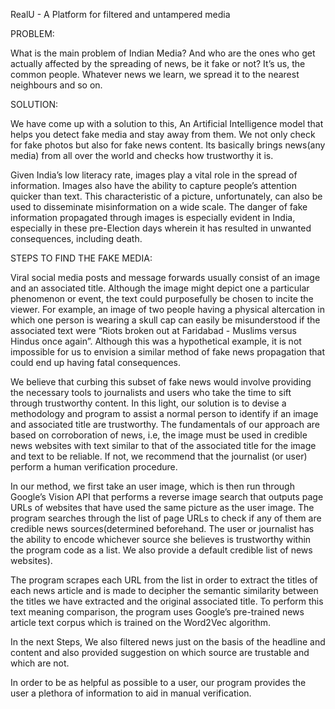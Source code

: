 RealU - A Platform for filtered and untampered media 

PROBLEM:

What is the main problem of Indian Media? And who are the ones who get actually affected by the spreading of news, be it fake or not? It’s us, the common people. Whatever news we learn, we spread it to the nearest neighbours and so on.

SOLUTION:

We have come up with a solution to this, An Artificial Intelligence model that helps you detect fake media and stay away from them. We not only check for fake photos but also for fake news content. Its basically brings news(any media) from all over the world and checks how trustworthy it is. 

Given India’s low literacy rate, images play a vital role in the spread of information. Images also have the ability to capture people’s attention quicker than text. This characteristic of a picture, unfortunately, can also be used to disseminate misinformation on a wide scale. The danger of fake information propagated through images is especially evident in India, especially in these pre-Election days wherein it has resulted in unwanted consequences, including death.

STEPS TO FIND THE FAKE MEDIA:

Viral social media posts and message forwards usually consist of an image and an associated title. Although the image might depict one a particular phenomenon or event, the text could purposefully be chosen to incite the viewer. For example, an image of two people having a physical altercation in which one person is wearing a skull cap can easily be misunderstood if the associated text were “Riots broken out at Faridabad - Muslims versus Hindus once again”. Although this was a hypothetical example, it is not impossible for us to envision a similar method of fake news propagation that could end up having fatal consequences.

We believe that curbing this subset of fake news would involve providing the necessary tools to journalists and users who take the time to sift through trustworthy content. In this light, our solution is to devise a methodology and program to assist a normal person to identify if an image and associated title are trustworthy. The fundamentals of our approach are based on corroboration of news, i.e, the image must be used in credible news websites with text similar to that of the associated title for the image and text to be reliable. If not, we recommend that the journalist (or user) perform a human verification procedure.

In our method, we first take an user image, which is then run through Google’s Vision API that performs a reverse image search that outputs page URLs of websites that have used the same picture as the user image.
The program searches through the list of page URLs to check if any of them are credible news sources(determined beforehand. The user or journalist has the ability to encode whichever source she believes is trustworthy within the program code as a list. We also provide a default credible list of news websites).

The program scrapes each URL from the list in order to extract the titles of each news article and is made to decipher the semantic similarity between the titles we have extracted and the original associated title. To perform this text meaning comparison, the program uses Google’s pre-trained news article text corpus which is trained on the Word2Vec algorithm.

In the next Steps, We also filtered news just on the basis of the headline and content and also provided suggestion on which source are trustable and which are not.

In order to be as helpful as possible to a user, our program provides the user a plethora of information to aid in manual verification.






